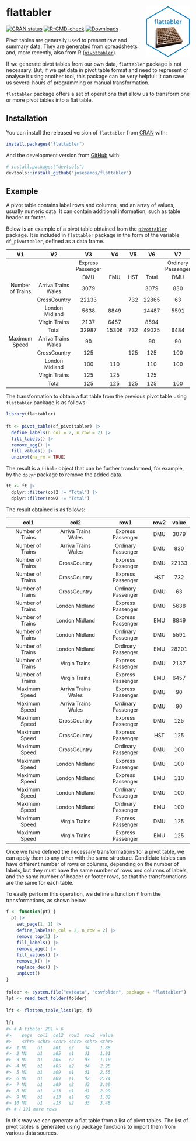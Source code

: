
<!-- README.md is generated from README.Rmd. Please edit that file -->

# flattabler <a href="https://josesamos.github.io/flattabler/"><img src="man/figures/logo.png" align="right" height="139" alt="flattabler website" /></a>

<!-- badges: start -->

[![CRAN
status](https://www.r-pkg.org/badges/version/flattabler)](https://CRAN.R-project.org/package=flattabler)
[![R-CMD-check](https://github.com/josesamos/flattabler/actions/workflows/R-CMD-check.yaml/badge.svg)](https://github.com/josesamos/flattabler/actions/workflows/R-CMD-check.yaml)
[![Downloads](http://cranlogs.r-pkg.org/badges/flattabler?color=brightgreen)](http://www.r-pkg.org/pkg/flattabler)
<!-- badges: end -->

<!-- [![Codecov test coverage](https://codecov.io/gh/josesamos/flattabler/branch/master/graph/badge.svg)](https://app.codecov.io/gh/josesamos/flattabler?branch=master) -->

Pivot tables are generally used to present raw and summary data. They
are generated from spreadsheets and, more recently, also from R
([`pivottabler`](https://CRAN.R-project.org/package=pivottabler)).

If we generate pivot tables from our own data, `flattabler` package is
not necessary. But, if we get data in pivot table format and need to
represent or analyse it using another tool, this package can be very
helpful: It can save us several hours of programming or manual
transformation.

`flattabler` package offers a set of operations that allow us to
transform one or more pivot tables into a flat table.

## Installation

You can install the released version of `flattabler` from
[CRAN](https://CRAN.R-project.org) with:

``` r
install.packages("flattabler")
```

And the development version from [GitHub](https://github.com/) with:

``` r
# install.packages("devtools")
devtools::install_github("josesamos/flattabler")
```

## Example

A pivot table contains label rows and columns, and an array of values,
usually numeric data. It can contain additional information, such as
table header or footer.

Below is an example of a pivot table obtained from the
[`pivottabler`](https://CRAN.R-project.org/package=pivottabler) package.
It is included in `flattabler` package in the form of the variable
`df_pivottabler`, defined as a data frame.

|        V1        |         V2          |        V3         |  V4   | V5  |  V6   |         V7         |  V8   |  V9   |  V10  |
|:----------------:|:-------------------:|:-----------------:|:-----:|:---:|:-----:|:------------------:|:-----:|:-----:|:-----:|
|                  |                     | Express Passenger |       |     |       | Ordinary Passenger |       |       | Total |
|                  |                     |        DMU        |  EMU  | HST | Total |        DMU         |  EMU  | Total |       |
| Number of Trains | Arriva Trains Wales |       3079        |       |     | 3079  |        830         |       |  830  | 3909  |
|                  |    CrossCountry     |       22133       |       | 732 | 22865 |         63         |       |  63   | 22928 |
|                  |   London Midland    |       5638        | 8849  |     | 14487 |        5591        | 28201 | 33792 | 48279 |
|                  |    Virgin Trains    |       2137        | 6457  |     | 8594  |                    |       |       | 8594  |
|                  |        Total        |       32987       | 15306 | 732 | 49025 |        6484        | 28201 | 34685 | 83710 |
|  Maximum Speed   | Arriva Trains Wales |        90         |       |     |  90   |         90         |       |  90   |  90   |
|                  |    CrossCountry     |        125        |       | 125 |  125  |        100         |       |  100  |  125  |
|                  |   London Midland    |        100        |  110  |     |  110  |        100         |  100  |  100  |  110  |
|                  |    Virgin Trains    |        125        |  125  |     |  125  |                    |       |       |  125  |
|                  |        Total        |        125        |  125  | 125 |  125  |        100         |  100  |  100  |  125  |

The transformation to obtain a flat table from the previous pivot table
using `flattabler` package is as follows:

``` r
library(flattabler)

ft <- pivot_table(df_pivottabler) |>
  define_labels(n_col = 2, n_row = 2) |>
  fill_labels() |>
  remove_agg() |>
  fill_values() |>
  unpivot(na_rm = TRUE)
```

The result is a `tibble` object that can be further transformed, for
example, by the `dplyr` package to remove the added data.

``` r
ft <- ft |>
  dplyr::filter(col2 != "Total") |>
  dplyr::filter(row2 != "Total")
```

The result obtained is as follows:

|       col1       |        col2         |        row1        | row2 | value |
|:----------------:|:-------------------:|:------------------:|:----:|:-----:|
| Number of Trains | Arriva Trains Wales | Express Passenger  | DMU  | 3079  |
| Number of Trains | Arriva Trains Wales | Ordinary Passenger | DMU  |  830  |
| Number of Trains |    CrossCountry     | Express Passenger  | DMU  | 22133 |
| Number of Trains |    CrossCountry     | Express Passenger  | HST  |  732  |
| Number of Trains |    CrossCountry     | Ordinary Passenger | DMU  |  63   |
| Number of Trains |   London Midland    | Express Passenger  | DMU  | 5638  |
| Number of Trains |   London Midland    | Express Passenger  | EMU  | 8849  |
| Number of Trains |   London Midland    | Ordinary Passenger | DMU  | 5591  |
| Number of Trains |   London Midland    | Ordinary Passenger | EMU  | 28201 |
| Number of Trains |    Virgin Trains    | Express Passenger  | DMU  | 2137  |
| Number of Trains |    Virgin Trains    | Express Passenger  | EMU  | 6457  |
|  Maximum Speed   | Arriva Trains Wales | Express Passenger  | DMU  |  90   |
|  Maximum Speed   | Arriva Trains Wales | Ordinary Passenger | DMU  |  90   |
|  Maximum Speed   |    CrossCountry     | Express Passenger  | DMU  |  125  |
|  Maximum Speed   |    CrossCountry     | Express Passenger  | HST  |  125  |
|  Maximum Speed   |    CrossCountry     | Ordinary Passenger | DMU  |  100  |
|  Maximum Speed   |   London Midland    | Express Passenger  | DMU  |  100  |
|  Maximum Speed   |   London Midland    | Express Passenger  | EMU  |  110  |
|  Maximum Speed   |   London Midland    | Ordinary Passenger | DMU  |  100  |
|  Maximum Speed   |   London Midland    | Ordinary Passenger | EMU  |  100  |
|  Maximum Speed   |    Virgin Trains    | Express Passenger  | DMU  |  125  |
|  Maximum Speed   |    Virgin Trains    | Express Passenger  | EMU  |  125  |

Once we have defined the necessary transformations for a pivot table, we
can apply them to any other with the same structure. Candidate tables
can have different number of rows or columns, depending on the number of
labels, but they must have the same number of rows and columns of
labels, and the same number of header or footer rows, so that the
transformations are the same for each table.

To easily perform this operation, we define a function `f` from the
transformations, as shown below.

``` r
f <- function(pt) {
  pt |>
    set_page(1, 1) |>
    define_labels(n_col = 2, n_row = 2) |>
    remove_top(1) |>
    fill_labels() |>
    remove_agg() |>
    fill_values() |>
    remove_k() |>
    replace_dec() |>
    unpivot()
}

folder <- system.file("extdata", "csvfolder", package = "flattabler")
lpt <- read_text_folder(folder)

lft <- flatten_table_list(lpt, f)

lft
#> # A tibble: 201 × 6
#>    page  col1  col2  row1  row2  value
#>    <chr> <chr> <chr> <chr> <chr> <chr>
#>  1 M1    b1    a01   e2    d4    1.88 
#>  2 M1    b1    a05   e1    d1    1.91 
#>  3 M1    b1    a05   e2    d3    1.10 
#>  4 M1    b1    a05   e2    d4    2.25 
#>  5 M1    b1    a09   e1    d1    2.55 
#>  6 M1    b1    a09   e1    d2    2.74 
#>  7 M1    b1    a09   e2    d3    3.99 
#>  8 M1    b1    a13   e1    d1    2.99 
#>  9 M1    b1    a13   e1    d2    1.02 
#> 10 M1    b1    a13   e2    d3    3.48 
#> # ℹ 191 more rows
```

In this way we can generate a flat table from a list of pivot tables.
The list of pivot tables is generated using package functions to import
them from various data sources.
